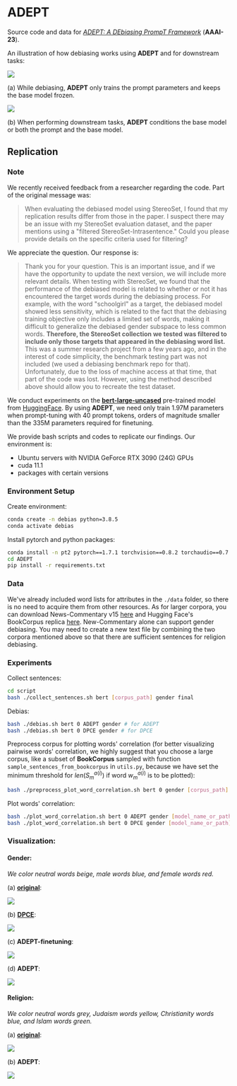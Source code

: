 # ADEPT

Source code and data for [*ADEPT: A DEbiasing PrompT Framework*](https://arxiv.org/abs/2211.05414) (**AAAI-23**).

An illustration of how debiasing works using **ADEPT** and for downstream tasks:

![](figures/Figure1-a.png)

(a) While debiasing, **ADEPT** only trains the prompt parameters and keeps the base model frozen.

![](figures/Figure1-b.png)

(b) When performing downstream tasks, **ADEPT** conditions the base model or both the prompt and the base model.

## Replication

### Note
We recently received feedback from a researcher regarding the code. Part of the original message was:
> When evaluating the debiased model using StereoSet, I found that my replication results differ from those in the paper. I suspect there may be an issue with my StereoSet evaluation dataset, and the paper mentions using a "filtered StereoSet-Intrasentence." Could you please provide details on the specific criteria used for filtering?

We appreciate the question. Our response is:
> Thank you for your question. This is an important issue, and if we have the opportunity to update the next version, we will include more relevant details. When testing with StereoSet, we found that the performance of the debiased model is related to whether or not it has encountered the target words during the debiasing process. For example, with the word "schoolgirl" as a target, the debiased model showed less sensitivity, which is related to the fact that the debiasing training objective only includes a limited set of words, making it difficult to generalize the debiased gender subspace to less common words. **Therefore, the StereoSet collection we tested was filtered to include only those targets that appeared in the debiasing word list.** This was a summer research project from a few years ago, and in the interest of code simplicity, the benchmark testing part was not included (we used a debiasing benchmark repo for that). Unfortunately, due to the loss of machine access at that time, that part of the code was lost. However, using the method described above should allow you to recreate the test dataset.

We conduct experiments on the [**bert-large-uncased**](https://huggingface.co/bert-large-uncased) pre-trained model from [HuggingFace](https://huggingface.co/). By using **ADEPT**, we need only train 1.97M parameters when prompt-tuning with 40 prompt tokens, orders of magnitude smaller than the 335M parameters required for finetuning.

We provide bash scripts and codes to replicate our findings. Our environment is:

* Ubuntu servers with NVIDIA GeForce RTX 3090 (24G) GPUs
* cuda 11.1
* packages with certain versions

### Environment Setup

Create environment:

```bash
conda create -n debias python=3.8.5
conda activate debias
```

Install pytorch and python packages:

```bash
conda install -n pt2 pytorch==1.7.1 torchvision==0.8.2 torchaudio==0.7.2 cudatoolkit=11.0 -c pytorch
cd ADEPT
pip install -r requirements.txt
```

### Data

We've already included word lists for attributes in the `./data` folder, so there is no need to acquire them from other resources. As for larger corpora, you can download News-Commentary v15 [here](https://data.statmt.org/news-commentary/v15/documents.tgz) and Hugging Face's BookCorpus replica [here](https://storage.googleapis.com/huggingface-nlp/datasets/bookcorpus/bookcorpus.tar.bz2). New-Commentary alone can support gender debiasing. You may need to create a new text file by combining the two corpora mentioned above so that there are sufficient sentences for religion debiasing. 

### Experiments

Collect sentences:

```bash
cd script
bash ./collect_sentences.sh bert [corpus_path] gender final
```

Debias:

```bash
bash ./debias.sh bert 0 ADEPT gender # for ADEPT
bash ./debias.sh bert 0 DPCE gender # for DPCE
```

Preprocess corpus for plotting words' correlation (for better visualizing pairwise words' correlation, we highly suggest that you choose a large corpus, like a subset of **BookCorpus** sampled with function `sample_sentences_from_bookcorpus` in `utils.py`, because we have set the minimum threshold for $len(S_m^{a(i)})$ if word $w_m^{a(i)}$ is to be plotted):

```bash
bash ./preprocess_plot_word_correlation.sh bert 0 gender [corpus_path]
```

Plot words' correlation:

```bash
bash ./plot_word_correlation.sh bert 0 ADEPT gender [model_name_or_path] # for ADEPT
bash ./plot_word_correlation.sh bert 0 DPCE gender [model_name_or_path] # for DPCE
```

### Visualization:

#### Gender:

*We color neutral words beige, male words blue, and female words red.*

(a) [**original**](https://huggingface.co/bert-large-uncased):

![](figures/Figure2-a.png)

(b) [**DPCE**](https://arxiv.org/abs/2101.09523):

![](figures/Figure2-b.png)

(c) **ADEPT-finetuning**:

![](figures/Figure2-c.png)

(d) **ADEPT**:

![](figures/Figure2-d.png)



#### Religion:

*We color neutral words grey, Judaism words yellow, Christianity words blue, and Islam words green.*

(a) [**original**](https://huggingface.co/bert-large-uncased):

![](figures/Figure3-a.png)

(b) **ADEPT**:

![](figures/Figure3-b.png)
